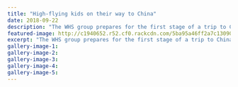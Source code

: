 ```yaml
---
title: "High-flying kids on their way to China"
date: 2018-09-22
description: "The WHS group prepares for the first stage of a trip to China, flying Air Chathams from Whanganui to Auckland..."
featured-image: http://c1940652.r52.cf0.rackcdn.com/5ba95a46ff2a7c130900000e/on-plane-chron-24-sep.jpg
excerpt: "The WHS group prepares for the first stage of a trip to China, flying Air Chathams from Whanganui to Auckland."
gallery-image-1: 
gallery-image-2: 
gallery-image-3: 
gallery-image-4: 
gallery-image-5: 
---
```

